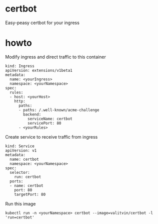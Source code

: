 # certbot
Easy-peasy certbot for your ingress

# howto

Modify ingress and direct traffic to this container
```
kind: Ingress
apiVersion: extensions/v1beta1
metadata:
  name: <yourIngress>
  namespace: <yourNamespace>
spec:
  rules:
  - host: <yourHost>
    http:
      paths:
      - paths: /.well-known/acme-challenge
        backend:
          serviceName: certbot
          servicePort: 80
      - <yourRules>
```

Create service to receive traffic from ingress
```
kind: Service
apiVersion: v1
metadata:
  name: certbot
  namespace: <yourNamespace>
spec:
  selector:
    run: certbot
  ports:
  - name: certbot
    port: 80
    targetPort: 80
```

Run this image
```
kubectl run -n <yourNamespace> certbot --image=valitvin/certbot -l 'run=certbot'
```
